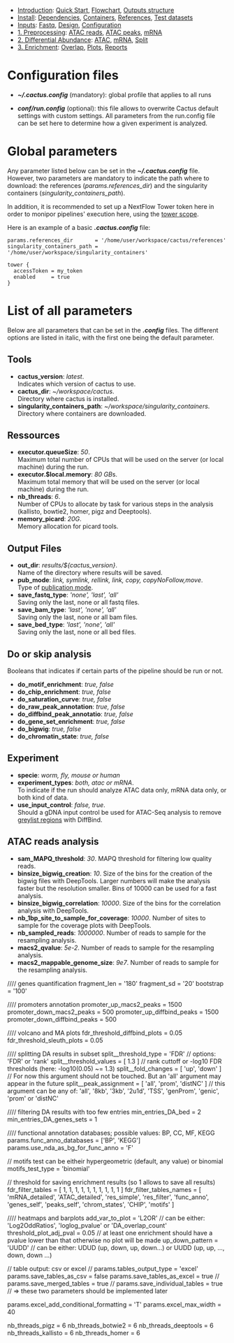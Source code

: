

* [Introduction](/README.md): [Quick Start](/docs/1_Intro/Quick_start.md), [Flowchart](/docs/1_Intro/Flowchart.md), [Outputs structure](/docs/1_Intro/Outputs_structure.md)
* [Install](/docs/2_Install/2_Install.md): [Dependencies](/docs/2_Install/Dependencies.md), [Containers](/docs/2_Install/Containers.md), [References](/docs/2_Install/References.md), [Test datasets](/docs/2_Install/Test_datasets.md)
* [Inputs](/docs/3_Inputs/3_Inputs.md): [Fastq](/docs/3_Inputs/Fastq.md), [Design](/docs/3_Inputs/Design.md), [Configuration](/docs/3_Inputs/Configuration.md)
* [1. Preprocessing](/docs/4_Prepro/4_Prepro.md): [ATAC reads](/docs/4_Prepro/ATAC_reads.md), [ATAC peaks](/docs/4_Prepro/ATAC_peaks.md), [mRNA](/docs/4_Prepro/mRNA.md)
* [2. Differential Abundance](/docs/5_DA/5_DA.md): [ATAC](/docs/5_DA/DA_ATAC.md), [mRNA](/docs/5_DA/DA_mRNA.md), [Split](/docs/5_DA/Split.md)
* [3. Enrichment](/docs/6_Enrich/6_Enrich.md): [Overlap](/docs/6_Enrich/Overlap.md), [Plots](/docs/6_Enrich/Plots.md), [Reports](/docs/6_Enrich/Reports.md)

[](END_OF_MENU)


# Configuration files

-	**_~/.cactus.config_** (mandatory): global profile that applies to all runs
	
-	**_conf/run.config_** (optional): this file allows to overwrite Cactus default settings with custom settings. All parameters from the run.config file can be set here to determine how a given experiment is analyzed. 


# Global parameters

Any parameter listed below can be set in the **_~/.cactus.config_** file. However, two parameters are mandatory to indicate the path where to download: the references (*params.references_dir*) and the singularity containers (*singularity_containers_path*). 

In addition, it is recommended to set up a NextFlow Tower token here in order to monipor pipelines' execution here, using the [tower scope](https://www.nextflow.io/docs/latest/config.html#scope-tower). 

Here is an example of a basic **_.cactus.config_** file: 

```
params.references_dir       = '/home/user/workspace/cactus/references'
singularity_containers_path = '/home/user/workspace/singularity_containers'

tower {
  accessToken = my_token
  enabled     = true
}
``` 


# List of all parameters

Below are all parameters that can be set in the **_.config_** files. The different options are listed in italic, with the first one being the default parameter.

## Tools
 - **cactus_version**: *latest*.  
Indicates which version of cactus to use.
 - **cactus_dir**: *~/workspace/cactus*.  
Directory where cactus is installed.
 - **singularity_containers_path**: *~/workspace/singularity_containers*.  
Directory where containers are downloaded.

## Ressources
- **executor.queueSize**: *50*.  
Maximum total number of CPUs that will be used on the server (or local machine) during the run.
- **executor.$local.memory**: *80 GB*s.  
Maximum total memory that will be used on the server (or local machine) during the run.
 - **nb_threads**: *6*.  
Number of CPUs to allocate by task for various steps in the analysis (kallisto, bowtie2, homer, pigz and Deeptools).
 - **memory_picard**: *20G*.  
Memory allocation for picard tools.

## Output Files
 - **out_dir**: *results/${cactus_version}*.  
Name of the directory where results will be saved.
 - **pub_mode**: *link, symlink, rellink, link, copy, copyNoFollow,move*.  
Type of [publication mode](https://www.nextflow.io/docs/latest/process.html#publishdir).
- **save_fastq_type**: *'none', 'last', 'all'*  
Saving only the last, none or all fastq files.
- **save_bam_type**: *'last', 'none', 'all'*  
Saving only the last, none or all bam files.
- **save_bed_type**: *'last', 'none', 'all'*  
Saving only the last, none or all bed files.

## Do or skip analysis
Booleans that indicates if certain parts of the pipeline should be run or not.
 - **do_motif_enrichment**: *true, false*
 - **do_chip_enrichment**: *true, false*
 - **do_saturation_curve**: *true, false*
 - **do_raw_peak_annotation**: *true, false*
 - **do_diffbind_peak_annotatio**: *true, false*
 - **do_gene_set_enrichment**: *true, false*
 - **do_bigwig**: *true, false*
 - **do_chromatin_state**: *true, false*

## Experiment
 - **specie**: *worm, fly, mouse or human*
 - **experiment_types**: *both, atac or mRNA*.  
To indicate if the run should analyze ATAC data only, mRNA data only, or both kind of data.
- **use_input_control**: *false, true*.  
Should a gDNA input control be used for ATAC-Seq analysis to remove [greylist regions](https://rdrr.io/bioc/DiffBind/man/dba.blacklist.html) with DiffBind.

## ATAC reads analysis
- **sam_MAPQ_threshold**: *30*. MAPQ threshold for filtering low quality reads.
- **binsize_bigwig_creation**: *10*. Size of the bins for the creation of the bigwig files with DeepTools. Larger numbers will make the analysis faster but the resolution smaller. Bins of 10000 can be used for a fast analysis.
- **binsize_bigwig_correlation**: *10000*. Size of the bins for the correlation analysis with DeepTools.
- **nb_1bp_site_to_sample_for_coverage**: *10000*. Number of sites to sample for the coverage plots with DeepTools.
- **nb_sampled_reads**: *1000000*. Number of reads to sample for the resampling analysis.
- **macs2_qvalue**: *5e-2*. Number of reads to sample for the resampling analysis.
- **macs2_mappable_genome_size**: *9e7*. Number of reads to sample for the resampling analysis.


//// genes quantification
fragment_len  = '180'
fragment_sd   = '20'
bootstrap     = '100'

//// promoters annotation
promoter_up_macs2_peaks      = 1500
promoter_down_macs2_peaks    = 500
promoter_up_diffbind_peaks   = 1500
promoter_down_diffbind_peaks = 500

//// volcano and MA plots
fdr_threshold_diffbind_plots = 0.05
fdr_threshold_sleuth_plots   = 0.05

//// splitting DA results in subset
split__threshold_type   = 'FDR'  // options: 'FDR' or 'rank'
split__threshold_values = [ 1.3 ] // rank cuttoff or -log10 FDR thresholds (here: -log10(0.05) ~= 1.3)
split__fold_changes     = [ 'up', 'down' ] // For now this argument should not be touched. But an 'all' argument may appear in the future
split__peak_assignment  = [ 'all', 'prom', 'distNC' ] // this argument can be any of: 'all', '8kb', '3kb', '2u1d', 'TSS', 'genProm', 'genic', 'prom' or 'distNC'

//// filtering DA results with too few entries
min_entries_DA_bed        = 2
min_entries_DA_genes_sets = 1

//// functional annotation databases; possible values: BP, CC, MF, KEGG
params.func_anno_databases = ['BP', 'KEGG']
params.use_nda_as_bg_for_func_anno = 'F'

// motifs test can be eitheir hypergeometric (default, any value) or binomial
motifs_test_type = 'binomial'

// threshold for saving enrichment results (so 1 allows to save all results)
fdr_filter_tables =       [  1,    1, 1,     1,             1,            1,          1,              1,    1,             1 ]
fdr_filter_tables_names = [ 'mRNA_detailed', 'ATAC_detailed', 'res_simple', 'res_filter', 'func_anno', 'genes_self', 'peaks_self', 'chrom_states', 'CHIP', 'motifs' ]

//// heatmaps and barplots
add_var_to_plot         = 'L2OR' // can be either: 'Log2OddRatios', 'loglog_pvalue' or 'DA_overlap_count'
threshold_plot_adj_pval = 0.05   // at least one enrichment should have a pvalue lower than that otherwise no plot will be made
up_down_pattern         = 'UUDD' //  can be either: UDUD (up, down, up, down...) or UUDD (up, up, ..., down, down ...) 

// table output: csv or excel
// params.tables_output_type = 'excel'
params.save_tables_as_csv   = false
params.save_tables_as_excel = true
// params.save_merged_tables = true
// params.save_individual_tables = true // => these two parameters should be implemented later

params.excel_add_conditional_formatting = 'T'
params.excel_max_width = 40


nb_threads_pigz       = 6
nb_threads_botwie2    = 6
nb_threads_deeptools  = 6
nb_threads_kallisto   = 6
nb_threads_homer      = 6